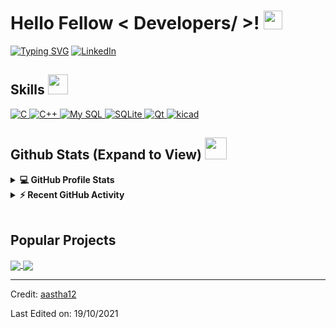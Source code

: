 <h1> Hello Fellow < Developers/ >! <img src = "https://raw.githubusercontent.com/MartinHeinz/MartinHeinz/master/wave.gif" width = 30px> </h1>
<p align='center'>
</p>
	
[![Typing SVG](https://readme-typing-svg.herokuapp.com?color=%23F70404&center=true&vCenter=true&multiline=true&height=100&lines=I+am+a+power+electronics+engineer;you+can+contact+me++on+my+LinkedIn)](https://git.io/typing-svg)
   <a href="https://www.linkedin.com/in/emadbahra/" target="_blank">
    <img alt="LinkedIn" src="https://img.shields.io/badge/LinkedIn-0077B5?style=for-the-badge&logo=linkedin&logoColor=white">
  </a>   


<h2> Skills <img src = "https://media2.giphy.com/media/QssGEmpkyEOhBCb7e1/giphy.gif?cid=ecf05e47a0n3gi1bfqntqmob8g9aid1oyj2wr3ds3mg700bl&rid=giphy.gif" width = 32px> </h2>

	
<a href="https://www.c.com" target="_blank"> 
	<img alt="C" src="https://img.shields.io/badge/C-00599C?style=for-the-badge&logo=c&logoColor=white">  
	</a>

   <a href="https://www.CPP.com" target="_blank">
	   <img alt="C++" src="https://img.shields.io/badge/C%2B%2B-00599C?style=for-the-badge&logo=c%2B%2B&logoColor=white"> 
	</a>

   <a href="https://www.mysql.com/" target="_blank">
	   <img alt="My SQL" src="https://img.shields.io/badge/MySQL-005C84?style=for-the-badge&logo=mysql&logoColor=white">
	</a>

   <a href="https://www.sqlite.org/" target="_blank">
	   <img alt="SQLite" src="https://img.shields.io/badge/SQLite-07405E?style=for-the-badge&logo=sqlite&logoColor=white">
	</a>

   <a href="https://qt.io/" target="_blank">
	   <img alt="Qt" src="https://img.shields.io/badge/Qt-41CD52?style=for-the-badge&logo=qt&logoColor=white">
	</a>


<a href="https://www.kicad.com/">
	<img alt="kicad" src="https://img.shields.io/badge/Ki-KiCAD-orange?style=for-the-badge&logo=Ki&logoColor=white">
	</a>

<h2> Github Stats (Expand to View) <img src = "https://i.pinimg.com/originals/65/c4/f4/65c4f452571be1261e9c623f7da488ac.gif" width = 35px> </h2>

<details> 
  <summary><b>💻 GitHub Profile Stats</b></summary>
  <br/>
  <p align="center">
    <a href="https://github.com/anuraghazra/github-readme-stats"><img alt="Aastha's Github Stats" src="https://github-readme-stats.vercel.app/api?username=aastha12&show_icons=true&count_private=true&theme=algolia" height="192px"/></a>
<br/>
  &nbsp;
	  <img src="https://github-readme-stats.vercel.app/api/top-langs?username=aastha12&show_icons=true&locale=en&layout=compact&theme=algolia" alt="aastha12" height="192px"/>
  <br/>
  </p>
</details>


<details>
  <summary><b>⚡ Recent GitHub Activity</b></summary>
  <br/>
   <a href="https://github.com/aastha12"><img alt="Aastha's Activity Graph" src="https://activity-graph.herokuapp.com/graph?username=aastha12&custom_title=Aastha's%20Contribution%20Graph&theme=react-dark" /></a>
  <br/>

</details>

<br/>

## Popular Projects
<a href="https://github.com/aastha12/MDX-Food-Safety-Hackathon">
  <!-- Change the `github-readme-stats.anuraghazra1.vercel.app` to `github-readme-stats.vercel.app`  -->
  <img align="center" src="https://github-readme-stats.anuraghazra1.vercel.app/api/pin/?username=aastha12&repo=MDX-Food-Safety-Hackathon&theme=onedark" />
</a>  


<a href="https://github.com/aastha12/Loan_Prediction">
  <!-- Change the `github-readme-stats.anuraghazra1.vercel.app` to `github-readme-stats.vercel.app`  -->
  <img align="center" src="https://github-readme-stats.anuraghazra1.vercel.app/api/pin/?username=aastha12&repo=Loan_Prediction&theme=onedark" />
</a> 

----------------------------------------------------------------------
Credit: [aastha12](https://github.com/aastha12)

Last Edited on: 19/10/2021
